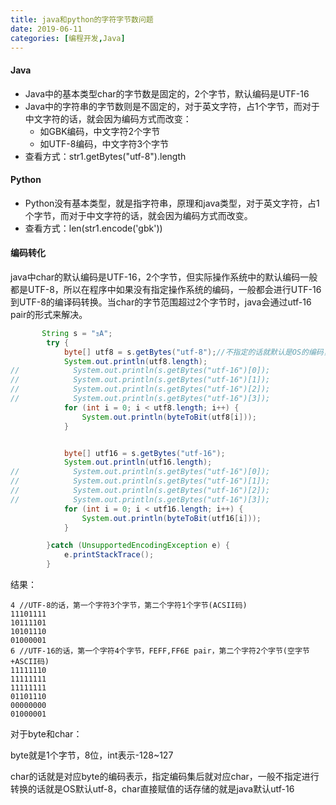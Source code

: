 ```yaml
---
title: java和python的字符字节数问题
date: 2019-06-11 
categories: [编程开发,Java]
---
```


#### Java

- Java中的基本类型char的字节数是固定的，2个字节，默认编码是UTF-16
- Java中的字符串的字节数则是不固定的，对于英文字符，占1个字节，而对于中文字符的话，就会因为编码方式而改变：
  - 如GBK编码，中文字符2个字节
  - 如UTF-8编码，中文字符3个字节
- 查看方式：str1.getBytes("utf-8").length



#### Python

- Python没有基本类型，就是指字符串，原理和java类型，对于英文字符，占1个字节，而对于中文字符的话，就会因为编码方式而改变。
- 查看方式：len(str1.encode('gbk'))



#### 编码转化

java中char的默认编码是UTF-16，2个字节，但实际操作系统中的默认编码一般都是UTF-8，所以在程序中如果没有指定操作系统的编码，一般都会进行UTF-16到UTF-8的编译码转换。当char的字节范围超过2个字节时，java会通过utf-16 pair的形式来解决。

```java
       String s = "ｮA";
        try {
            byte[] utf8 = s.getBytes("utf-8");//不指定的话就默认是OS的编码，一般UTF-8
            System.out.println(utf8.length);
//            System.out.println(s.getBytes("utf-16")[0]);
//            System.out.println(s.getBytes("utf-16")[1]);
//            System.out.println(s.getBytes("utf-16")[2]);
//            System.out.println(s.getBytes("utf-16")[3]);
            for (int i = 0; i < utf8.length; i++) {
                System.out.println(byteToBit(utf8[i]));
            }


            byte[] utf16 = s.getBytes("utf-16");
            System.out.println(utf16.length);
//            System.out.println(s.getBytes("utf-16")[0]);
//            System.out.println(s.getBytes("utf-16")[1]);
//            System.out.println(s.getBytes("utf-16")[2]);
//            System.out.println(s.getBytes("utf-16")[3]);
            for (int i = 0; i < utf16.length; i++) {
                System.out.println(byteToBit(utf16[i]));
            }

        }catch (UnsupportedEncodingException e) {
            e.printStackTrace();
        }
```

结果：

```
4 //UTF-8的话，第一个字符3个字节，第二个字符1个字节(ACSII码)
11101111
10111101
10101110
01000001
6 //UTF-16的话，第一个字符4个字节，FEFF,FF6E pair，第二个字符2个字节(空字节+ASCII码)
11111110
11111111
11111111
01101110
00000000
01000001
```



对于byte和char：

byte就是1个字节，8位，int表示-128~127

char的话就是对应byte的编码表示，指定编码集后就对应char，一般不指定进行转换的话就是OS默认utf-8，char直接赋值的话存储的就是java默认utf-16